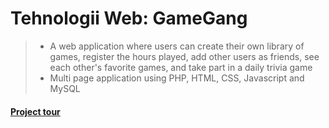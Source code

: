 # Tehnologii Web: GameGang
> * A web application where users can create their own library of games, register the hours played, add other users as friends, see each other's favorite games, and take part in a daily trivia game
> * Multi page application using PHP, HTML, CSS, Javascript and MySQL
#### [Project tour](https://htmlpreview.github.io/?https://github.com/vladbulhac/GameGang/blob/master/GameGang/Project/guide.html)

